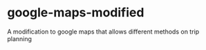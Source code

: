 # google-maps-modified
A modification to google maps that allows different methods on trip planning
